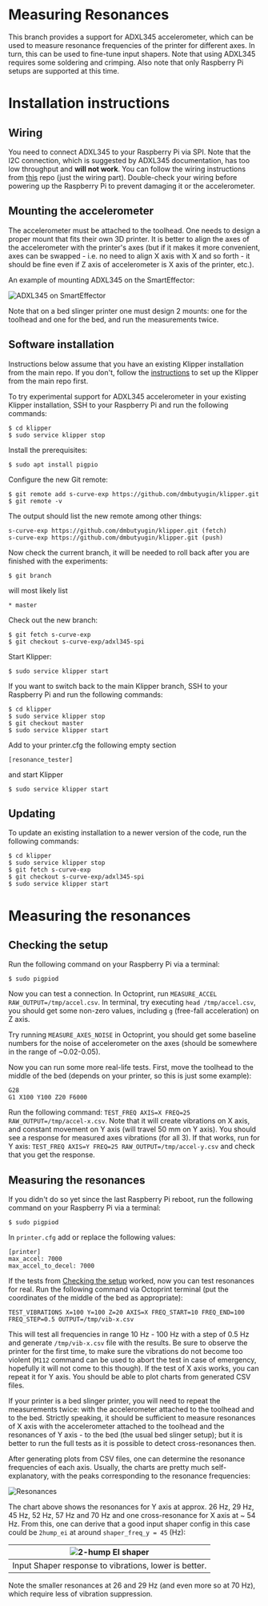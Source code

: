 Measuring Resonances
====================

This branch provides a support for ADXL345 accelerometer, which can be used to
measure resonance frequencies of the printer for different axes. In turn, this
can be used to fine-tune input shapers. Note that using ADXL345 requires some
soldering and crimping. Also note that only Raspberry Pi setups are supported
at this time.


Installation instructions
===========================

## Wiring

You need to connect ADXL345 to your Raspberry Pi via SPI. Note that the I2C
connection, which is suggested by ADXL345 documentation, has too low throughput
and **will not work**. You can follow the wiring instructions from
[this](https://github.com/nagimov/adxl345spi#wiring) repo (just the wiring
part). Double-check your wiring before powering up the Raspberry Pi to prevent
damaging it or the accelerometer.

## Mounting the accelerometer

The accelerometer must be attached to the toolhead. One needs to design a proper
mount that fits their own 3D printer. It is better to align the axes of the
accelerometer with the printer's axes (but if it makes it more convenient,
axes can be swapped - i.e. no need to align X axis with X and so forth - it
should be fine even if Z axis of accelerometer is X axis of the printer, etc.).

An example of mounting ADXL345 on the SmartEffector:

![ADXL345 on SmartEffector](img/adxl345-mount.jpg)

Note that on a bed slinger printer one must design 2 mounts: one for the
toolhead and one for the bed, and run the measurements twice.

## Software installation

Instructions below assume that you have an existing Klipper installation
from the main repo. If you don't, follow the
[instructions](https://github.com/KevinOConnor/klipper/blob/master/docs/Installation.md)
to set up the Klipper from the main repo first.

To try experimental support for ADXL345 accelerometer in your existing
Klipper installation, SSH to your Raspberry Pi and run the following commands:
```
$ cd klipper
$ sudo service klipper stop
```
Install the prerequisites:
```
$ sudo apt install pigpio
```

Configure the new Git remote:
```
$ git remote add s-curve-exp https://github.com/dmbutyugin/klipper.git
$ git remote -v
```
The output should list the new remote among other things:
```
s-curve-exp	https://github.com/dmbutyugin/klipper.git (fetch)
s-curve-exp	https://github.com/dmbutyugin/klipper.git (push)
```

Now check the current branch, it will be needed to roll back after you are
finished with the experiments:
```
$ git branch
```
will most likely list
```
* master
```

Check out the new branch:
```
$ git fetch s-curve-exp
$ git checkout s-curve-exp/adxl345-spi
```

Start Klipper:
```
$ sudo service klipper start
```

If you want to switch back to the main Klipper branch, SSH to your Raspberry
Pi and run the following commands:
```
$ cd klipper
$ sudo service klipper stop
$ git checkout master
$ sudo service klipper start
```

Add to your printer.cfg the following empty section
```
[resonance_tester]
```

and start Klipper
```
$ sudo service klipper start
```

## Updating

To update an existing installation to a newer version of the code, run the
following commands:
```
$ cd klipper
$ sudo service klipper stop
$ git fetch s-curve-exp
$ git checkout s-curve-exp/adxl345-spi
$ sudo service klipper start
```

Measuring the resonances
===========================

## Checking the setup

Run the following command on your Raspberry Pi via a terminal:
```
$ sudo pigpiod
```

Now you can test a connection. In Octoprint, run
`MEASURE_ACCEL RAW_OUTPUT=/tmp/accel.csv`. In terminal, try executing
`head /tmp/accel.csv`, you should get some non-zero values, including
`g` (free-fall acceleration) on Z axis.

Try running `MEASURE_AXES_NOISE` in Octoprint, you should get some baseline
numbers for the noise of accelerometer on the axes (should be somewhere
in the range of ~0.02-0.05).

Now you can run some more real-life tests. First, move the toolhead to the
middle of the bed (depends on your printer, so this is just some example):

```
G28
G1 X100 Y100 Z20 F6000
```

Run the following command:
`TEST_FREQ AXIS=X FREQ=25 RAW_OUTPUT=/tmp/accel-x.csv`. Note that it will create
vibrations on X axis, and constant movement on Y axis (will travel 50 mm on
Y axis). You should see a response for measured axes vibrations (for all 3).
If that works, run for Y axis:
`TEST_FREQ AXIS=Y FREQ=25 RAW_OUTPUT=/tmp/accel-y.csv` and check that you get
the response.

## Measuring the resonances

If you didn't do so yet since the last Raspberry Pi reboot, run the following
command on your Raspberry Pi via a terminal:
```
$ sudo pigpiod
```

In `printer.cfg` add or replace the following values:
```
[printer]
max_accel: 7000
max_accel_to_decel: 7000
```

If the tests from [Checking the setup](#checking_the_setup) worked, now you can
test resonances for real. Run the following command via Octoprint terminal (put
the coordinates of the middle of the bed as appropriate):
```
TEST_VIBRATIONS X=100 Y=100 Z=20 AXIS=X FREQ_START=10 FREQ_END=100 FREQ_STEP=0.5 OUTPUT=/tmp/vib-x.csv
```

This will test all frequencies in range 10 Hz - 100 Hz with a step of 0.5 Hz and
generate `/tmp/vib-x.csv` file with the results. Be sure to observe the printer
for the first time, to make sure the vibrations do not become too violent
(`M112` command can be used to abort the test in case of emergency, hopefully it
will not come to this though). If the test of X axis works, you can repeat it for
Y axis. You should be able to plot charts from generated CSV files.

If your printer is a bed slinger printer, you will need to repeat the
measurements twice: with the accelerometer attached to the toolhead and to the
bed. Strictly speaking, it should be sufficient to measure resonances of X axis
with the accelerometer attached to the toolhead and the resonances of Y axis -
to the bed (the usual bed slinger setup); but it is better to run the full tests
as it is possible to detect cross-resonances then.

After generating plots from CSV files, one can determine the resonance
frequencies of each axis. Usually, the charts are pretty much self-explanatory,
with the peaks corresponding to the resonance frequencies:

![Resonances](img/resonances.png)

The chart above
shows the resonances for Y axis at approx. 26 Hz, 29 Hz, 45 Hz, 52 Hz, 57 Hz and
70 Hz and one cross-resonance for X axis at ~ 54 Hz. From this, one can derive
that a good input shaper config in this case could be `2hump_ei` at around
`shaper_freq_y = 45` (Hz):

|![2-hump EI shaper](img/2hump_ei_45hz.png)|
|:--:|
|Input Shaper response to vibrations, lower is better.|

Note the smaller resonances at 26 and 29 Hz (and even more so at 70 Hz), which
require less of vibration suppression.